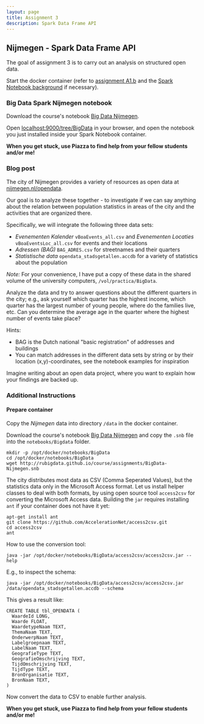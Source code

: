 ```yaml
---
layout: page
title: Assignment 3 
description: Spark Data Frame API
---
```


## Nijmegen - Spark Data Frame API

The goal of assignment 3 is to carry out an analysis on structured open data.

Start the docker container (refer to [assignment A1.b](A1b-docker.html)
and the [Spark Notebook background](../background/spark-notebook.html)
if necessary).

### Big Data Spark Nijmegen notebook

Download the course's notebook 
[Big Data Nijmegen](http://rubigdata.github.io/course/assignments/BigData-Nijmegen.snb).

Open [localhost:9000/tree/BigData](http://localhost:9000/tree/BigData) in your browser, 
and open the notebook you just installed inside your Spark Notebook container.

**When you get stuck, use Piazza to find help from your fellow students and/or me!**

### Blog post 

The city of Nijmegen provides a variety of resources as open data at [nijmegen.nl/opendata](http://www.nijmegen.nl/opendata).

Our goal is to analyze these together - to investigate if we can say anything about the relation between population statistics in areas of the city and the activities that are organized there.

Specifically, we will integrate the following three data sets:

* _Evenementen Kalender_ `vBoaEvents_all.csv` and _Evenementen Locaties_ `vBoaEventsLoc_all.csv` for events and their locations
* _Adressen (BAG)_ `BAG_ADRES.csv` for streetnames and their quarters
* _Statistische data_ `opendata_stadsgetallen.accdb` for a variety of statistics about the population

_Note:_ For your convenience, I have put a copy of these data in the shared volume of the university computers, `/vol/practica/BigData`.

Analyze the data and try to answer questions about the different quarters in the city;
e.g., ask yourself which quarter has the highest income, which quarter has the largest number of young people,
where do the families live, etc. Can you determine the average age in the quarter where the highest number of
events take place?

Hints:
* BAG is the Dutch national "basic registration" of addresses and buildings
* You can match addresses in the different data sets by string or by their location (x,y)-coordinates, 
see the notebook examples for inspiration

Imagine writing about an open data project, where you want to explain how your
findings are backed up.

### Additional Instructions

#### Prepare container

Copy the *Nijmegen* data into directory `/data` in the docker container.

Download the course's notebook 
[Big Data Nijmegen](http://rubigdata.github.io/course/assignments/BigData-Nijmegen.snb) and copy
the `.snb` file into the `notebooks/Bigdata` folder.

```
mkdir -p /opt/docker/notebooks/BigData
cd /opt/docker/notebooks/BigData
wget http://rubigdata.github.io/course/assignments/BigData-Nijmegen.snb
```

The city distributes most data as CSV (Comma Seperated Values), but the statistics data only
in the Microsoft Access format. Let us install helper classes to deal with both formats,
by using open source tool `access2csv` for converting the Microsoft Access data.
Building the `jar` requires installing `ant` if your container does not have it yet:

```
apt-get install ant
git clone https://github.com/AccelerationNet/access2csv.git
cd access2csv
ant
```

How to use the conversion tool:

```
java -jar /opt/docker/notebooks/BigData/access2csv/access2csv.jar --help
```

E.g., to inspect the schema:

```
java -jar /opt/docker/notebooks/BigData/access2csv/access2csv.jar /data/opendata_stadsgetallen.accdb --schema
```

This gives a result like:
```
CREATE TABLE tbl_OPENDATA (
  WaardeId LONG,
  Waarde FLOAT,
  WaardetypeNaam TEXT,
  ThemaNaam TEXT,
  OnderwerpNaam TEXT,
  Labelgroepnaam TEXT,
  LabelNaam TEXT,
  GeografieType TEXT,
  GeografieOmschrijving TEXT,
  TijdOmschrijving TEXT,
  TijdType TEXT,
  BronOrganisatie TEXT,
  BronNaam TEXT,
)
```

Now convert the data to CSV to enable further analysis.

**When you get stuck, use Piazza to find help from your fellow students and/or me!**
